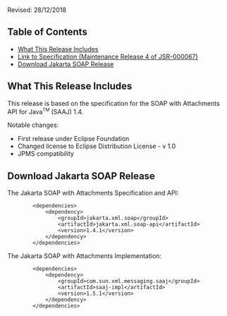 <br>

Revised: 28/12/2018

## Table of Contents

* [What This Release Includes](#what)
* [Link to Specification (Maintenance Release 4 of JSR-000067)](http://jcp.org/aboutJava/communityprocess/mrel/jsr067/index4.html)
* [Download Jakarta SOAP Release](#Download_Jakarta_SOAP_Release)

## <a name="what"></a>What This Release Includes

This release is based on the specification for the SOAP with Attachments API for Java<sup><font size="-2">TM</font></sup> (SAAJ) 1.4.

Notable changes:

* First release under Eclipse Foundation
* Changed license to Eclipse Distribution License - v 1.0 
* JPMS compatibility

## <a name="Download_Jakarta_SOAP_Release"></a>Download Jakarta SOAP Release

The Jakarta SOAP with Attachments Specification and API:
```
        <dependencies>
            <dependency>
                <groupId>jakarta.xml.soap</groupId>
                <artifactId>jakarta.xml.soap-api</artifactId>
                <version>1.4.1</version>
            </dependency>
        </dependencies>
```

The Jakarta SOAP with Attachments Implementation:
```
        <dependencies>
            <dependency>
                <groupId>com.sun.xml.messaging.saaj</groupId>
                <artifactId>saaj-impl</artifactId>
                <version>1.5.1</version>
            </dependency>
        </dependencies>
```